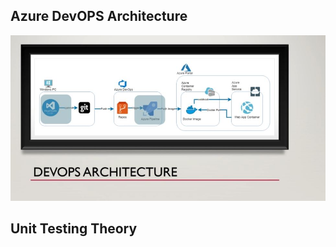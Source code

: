 ## Azure DevOPS Architecture

![im](https://github.com/amitkml/Serverless-Learning-Notes/blob/main/azure-devops/dev-ops-architecture.JPG?raw=true)

## Unit Testing Theory


